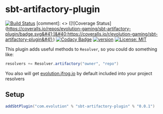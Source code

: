 # sbt-artifactory-plugin
[![Build Status](https://github.com/evolution-gaming/sbt-artifactory-plugin/workflows/CI/badge.svg)](https://github.com/evolution-gaming/sbt-artifactory-plugin/actions?query=workflow%3ACI)
[comment]: <> ([![Coverage Status]&#40;https://coveralls.io/repos/evolution-gaming/sbt-artifactory-plugin/badge.svg&#41;]&#40;https://coveralls.io/r/evolution-gaming/sbt-artifactory-plugin&#41;)
[![Codacy Badge](https://app.codacy.com/project/badge/Grade/e52efb66ab584caf976b495ae0e135f5)](https://www.codacy.com/gh/evolution-gaming/sbt-artifactory-plugin/dashboard?utm_source=github.com&amp;utm_medium=referral&amp;utm_content=evolution-gaming/sbt-artifactory-plugin&amp;utm_campaign=Badge_Grade)
[![version](https://img.shields.io/badge/version-click-blue)](https://evolution.jfrog.io/artifactory/api/search/latestVersion?g=com.evolution&a=sbt-artifactory-plugin_2.13&repos=maven-local-releases)
[![License: MIT](https://img.shields.io/badge/License-MIT-yellowgreen.svg)](https://opensource.org/licenses/MIT)

This plugin adds useful methods to `Resolver`, so you could do something like:

```scala
resolvers += Resolver.artifactory("owner", "repo")
```

You also will get [evolution.jfrog.io](http://evolution.jfrog.io) by default included into your project resolvers

## Setup

```scala
addSbtPlugin("com.evolution" % "sbt-artifactory-plugin" % "0.0.1")
```
